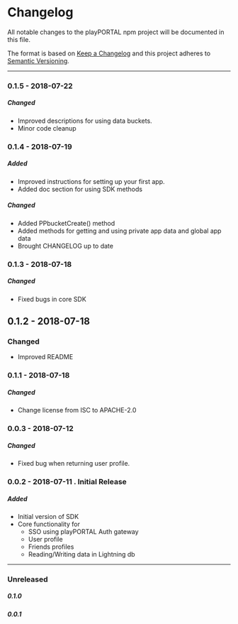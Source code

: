 # Changelog
All notable changes to the playPORTAL npm project will be documented in this file.

The format is based on [Keep a Changelog](http://keepachangelog.com/en/1.0.0/)
and this project adheres to [Semantic Versioning](http://semver.org/spec/v2.0.0.html).

----
### 0.1.5 - 2018-07-22
##### Changed
- Improved descriptions for using data buckets.
- Minor code cleanup


### 0.1.4 - 2018-07-19
##### Added
- Improved instructions for setting up your first app.
- Added doc section for using SDK methods
 
##### Changed
- Added PPbucketCreate() method 
- Added methods for getting and using private app data and global app data
- Brought CHANGELOG up to date


### 0.1.3 - 2018-07-18
##### Changed
- Fixed bugs in core SDK


## 0.1.2 - 2018-07-18
### Changed
- Improved README


### 0.1.1 - 2018-07-18
##### Changed
- Change license from ISC to APACHE-2.0


### 0.0.3 - 2018-07-12
##### Changed
- Fixed bug when returning user profile.


### 0.0.2 - 2018-07-11 . Initial Release
##### Added

- Initial version of SDK
- Core functionality for
  - SSO using playPORTAL Auth gateway
  - User profile
  - Friends profiles
  - Reading/Writing data in Lightning db

----

### Unreleased
##### 0.1.0
##### 0.0.1


